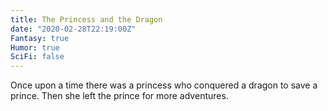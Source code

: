 ```yaml
---
title: The Princess and the Dragon
date: "2020-02-28T22:19:00Z"
Fantasy: true
Humor: true
SciFi: false
---
```


Once upon a time there was a princess who conquered a dragon to save a prince. Then she left the prince for more adventures.
